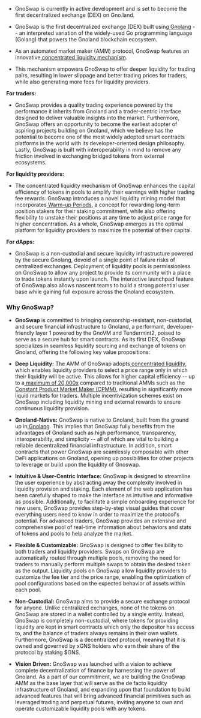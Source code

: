 - GnoSwap is currently in active development and is set to become the first decentralized exchange (DEX) on Gno.land.

- GnoSwap is the first decentralized exchange (DEX) built using[ Gnolang](https://gno.land/gnolang) -- an interpreted variation of the widely-used Go programming language (Golang) that powers the Gnoland blockchain ecosystem.

- As an automated market maker (AMM) protocol, GnoSwap features an innovative[ concentrated liquidity mechanism](https://docs.gnoswap.io/core-concepts/amm/concentrated-liquidity).

- This mechanism empowers GnoSwap to offer deeper liquidity for trading pairs, resulting in lower slippage and better trading prices for traders, while also generating more fees for liquidity providers.

**For traders:**

- GnoSwap provides a quality trading experience powered by the performance it inherits from Gnoland and a trader-centric interface designed to deliver valuable insights into the market. Furthermore, GnoSwap offers an opportunity to become the earliest adopter of aspiring projects building on Gnoland, which we believe has the potential to become one of the most widely adopted smart contracts platforms in the world with its developer-oriented design philosophy. Lastly, GnoSwap is built with interoperability in mind to remove any friction involved in exchanging bridged tokens from external ecosystems.

**For liquidity providers:**

- The concentrated liquidity mechanism of GnoSwap enhances the capital efficiency of tokens in pools to amplify their earnings with higher trading fee rewards. GnoSwap introduces a novel liquidity mining model that incorporates[ Warm-up Periods](https://docs.gnoswap.io/core-concepts/liquidity-mining#warm-up-periods), a concept for rewarding long-term position stakers for their staking commitment, while also offering flexibility to unstake their positions at any time to adjust price range for higher concentration. As a whole, GnoSwap emerges as the optimal platform for liquidity providers to maximize the potential of their capital.

**For dApps:**

- GnoSwap is a non-custodial and secure liquidity infrastructure powered by the secure Gnolang, devoid of a single point of failure risks of centralized exchanges. Deployment of liquidity pools is permissionless on GnoSwap to allow any project to provide its community with a place to trade tokens instantly upon launch. The interactive launchpad feature of GnoSwap also allows nascent teams to build a strong potential user base while gaining full exposure across the Gnoland ecosystem.

### Why GnoSwap?

- **GnoSwap** is committed to bringing censorship-resistant, non-custodial, and secure financial infrastructure to Gnoland, a performant, developer-friendly layer 1 powered by the GnoVM and Tendermint2, poised to serve as a secure hub for smart contracts. As its first DEX, GnoSwap specializes in seamless liquidity sourcing and exchange of tokens on Gnoland, offering the following key value propositions:

- **Deep Liquidity:** The AMM of GnoSwap adopts[ concentrated liquidity](https://docs.gnoswap.io/core-concepts/amm/concentrated-liquidity), which enables liquidity providers to select a price range only in which their liquidity will be active. This allows for higher capital efficiency -- up to a[ maximum of 20,000x](https://blog.uniswap.org/uniswap-v3#capital-efficiency) compared to traditional AMMs such as the[ Constant Product Market Maker (CPMM)](https://docs.gnoswap.io/core-concepts/amm/constant-product-market-maker), resulting in significantly more liquid markets for traders. Multiple incentivization schemes exist on GnoSwap including liquidity mining and external rewards to ensure continuous liquidity provision.

- **Gnoland-Native:** GnoSwap is native to Gnoland, built from the ground up in[ Gnolang](https://gno.land/gnolang). This implies that GnoSwap fully benefits from the advantages of Gnoland such as high performance, transparency, interoperability, and simplicity -- all of which are vital to building a reliable decentralized financial infrastructure. In addition, smart contracts that power GnoSwap are seamlessly composable with other DeFi applications on Gnoland, opening up possibilities for other projects to leverage or build upon the liquidity of Gnoswap.

- **Intuitive & User-Centric Interface:** GnoSwap is designed to streamline the user experience by abstracting away the complexity involved in liquidity provision and staking. Each element of the web application has been carefully shaped to make the interface as intuitive and informative as possible. Additionally, to facilitate a simple onboarding experience for new users, GnoSwap provides step-by-step visual guides that cover everything users need to know in order to maximize the protocol's potential. For advanced traders, GnoSwap provides an extensive and comprehensive pool of real-time information about behaviors and stats of tokens and pools to help analyze the market.

- **Flexible & Customizable:** GnoSwap is designed to offer flexibility to both traders and liquidity providers. Swaps on GnoSwap are automatically routed through multiple pools, removing the need for traders to manually perform multiple swaps to obtain the desired token as the output. Liquidity pools on GnoSwap allow liquidity providers to customize the fee tier and the price range, enabling the optimization of pool configurations based on the expected behavior of assets within each pool.

- **Non-Custodial:** GnoSwap aims to provide a secure exchange protocol for anyone. Unlike centralized exchanges, none of the tokens on GnoSwap are stored in a wallet controlled by a single entity. Instead, GnoSwap is completely non-custodial, where tokens for providing liquidity are kept in smart contracts which only the depositor has access to, and the balance of traders always remains in their own wallets. Furthermore, GnoSwap is a decentralized protocol, meaning that it is owned and governed by xGNS holders who earn their share of the protocol by staking $GNS.

- **Vision Driven:** GnoSwap was launched with a vision to achieve complete decentralization of finance by harnessing the power of Gnoland. As a part of our commitment, we are building the GnoSwap AMM as the base layer that will serve as the de facto liquidity infrastructure of Gnoland, and expanding upon that foundation to build advanced features that will bring advanced financial primitives such as leveraged trading and perpetual futures, inviting anyone to own and operate customizable liquidity pools with any tokens.
